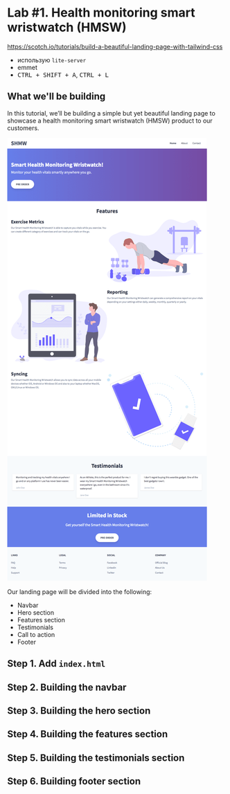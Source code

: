 # Lab #1. Health monitoring smart wristwatch (HMSW)

https://scotch.io/tutorials/build-a-beautiful-landing-page-with-tailwind-css

- использую `lite-server`
- emmet
- <kbd>CTRL + SHIFT + A</kbd>, <kbd>CTRL + L</kbd>

## What we'll be building

In this tutorial, we’ll be building a simple but yet beautiful landing page to showcase a health monitoring smart wristwatch (HMSW) product to our customers.

![our landing page preview](hmsw-page.webp)

Our landing page will be divided into the following:
- Navbar
- Hero section
- Features section
- Testimonials
- Call to action
- Footer

## Step 1. Add `index.html`

## Step 2. Building the navbar

## Step 3. Building the hero section

## Step 4. Building the features section

## Step 5. Building the testimonials section

## Step 6. Building footer section
